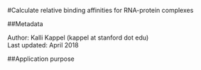 #Calculate relative binding affinities for RNA-protein complexes 

##Metadata

Author: Kalli Kappel (kappel at stanford dot edu)  
Last updated: April 2018

##Application purpose